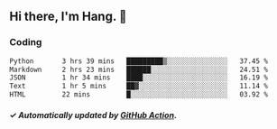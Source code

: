 ## Hi there, I'm Hang. 👋

### Coding

<!--START_SECTION:waka-->

```txt
Python       3 hrs 39 mins   █████████▒░░░░░░░░░░░░░░░   37.45 %
Markdown     2 hrs 23 mins   ██████░░░░░░░░░░░░░░░░░░░   24.51 %
JSON         1 hr 34 mins    ████░░░░░░░░░░░░░░░░░░░░░   16.19 %
Text         1 hr 5 mins     ██▓░░░░░░░░░░░░░░░░░░░░░░   11.14 %
HTML         22 mins         █░░░░░░░░░░░░░░░░░░░░░░░░   03.92 %
```

<!--END_SECTION:waka-->

##### ✓ Automatically updated by [GitHub Action](https://github.com/huhuhang/huhuhang/actions).
